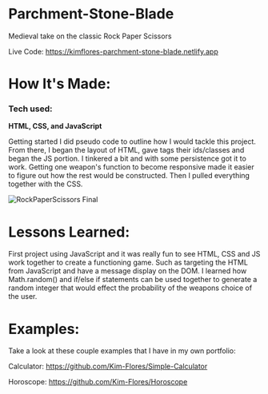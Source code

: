# Parchment-Stone-Blade
Medieval take on the classic Rock Paper Scissors

Live Code: https://kimflores-parchment-stone-blade.netlify.app

# How It's Made:
### Tech used: 

**HTML, CSS, and JavaScript**

Getting started I did pseudo code to outline how I would tackle this project. From there, I began the layout of HTML, gave tags their ids/classes and began the JS portion. I tinkered a bit and with some persistence got it to work. Getting one weapon's function to become responsive made it easier to figure out how the rest would be constructed. Then I pulled everything together with the CSS. 

![RockPaperScissors Final](RPSimg.png)


# Lessons Learned:
First project using JavaScript and it was really fun to see HTML, CSS and JS work together to create a functioning game. Such as targeting the HTML from JavaScript and have a message display on the DOM. I learned how Math.random() and if/else if statements can be used together to generate a random integer that would effect the probability of the weapons choice of the user. 

# Examples:
Take a look at these couple examples that I have in my own portfolio:

Calculator: https://github.com/Kim-Flores/Simple-Calculator

Horoscope: https://github.com/Kim-Flores/Horoscope

